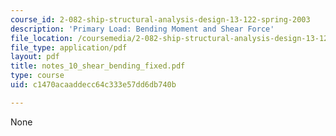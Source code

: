 ```yaml
---
course_id: 2-082-ship-structural-analysis-design-13-122-spring-2003
description: 'Primary Load: Bending Moment and Shear Force'
file_location: /coursemedia/2-082-ship-structural-analysis-design-13-122-spring-2003/c1470acaaddecc64c333e57dd6db740b_notes_10_shear_bending_fixed.pdf
file_type: application/pdf
layout: pdf
title: notes_10_shear_bending_fixed.pdf
type: course
uid: c1470acaaddecc64c333e57dd6db740b

---
```

None
